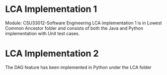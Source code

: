 # LCA Implementation 1 
Module: CSU33012-Software Engineering 
LCA implementation 1 is in Lowest Common Ancestor folder and consists of both the Java and Python implementation with Unit test cases. 

# LCA Implementation 2 
The DAG feature has been implemented in Python under the LCA folder
